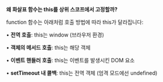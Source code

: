 **왜 화살표 함수는 this를 상위 스코프에서 고정할까?**

function 함수는 아래처럼 호출 방법에 따라 this가 달라집니다:

• **전역 호출**: this는 window (브라우저 환경)

• **객체의 메서드 호출**: this는 해당 객체

• **이벤트 핸들러 호출**: this는 이벤트를 발생시킨 DOM 요소

• **setTimeout 내 콜백**: this는 전역 객체 (엄격 모드에선 undefined)